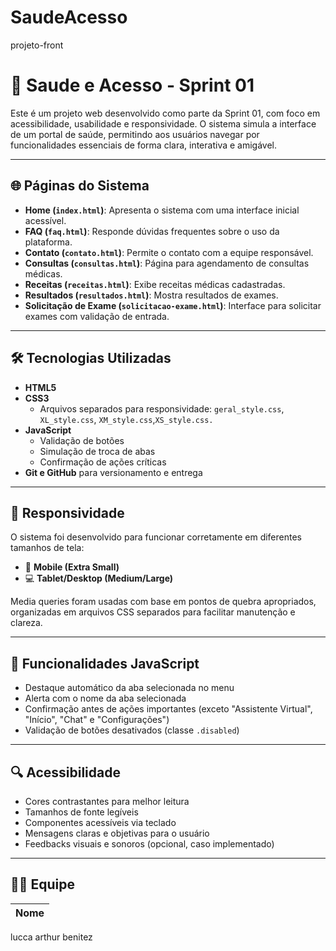# SaudeAcesso
projeto-front
# 🏥 Saude e Acesso - Sprint 01

Este é um projeto web desenvolvido como parte da Sprint 01, com foco em acessibilidade, usabilidade e responsividade. O sistema simula a interface de um portal de saúde, permitindo aos usuários navegar por funcionalidades essenciais de forma clara, interativa e amigável.

---

## 🌐 Páginas do Sistema

- **Home (`index.html`)**: Apresenta o sistema com uma interface inicial acessível.
- **FAQ (`faq.html`)**: Responde dúvidas frequentes sobre o uso da plataforma.
- **Contato (`contato.html`)**: Permite o contato com a equipe responsável.
- **Consultas (`consultas.html`)**: Página para agendamento de consultas médicas.
- **Receitas (`receitas.html`)**: Exibe receitas médicas cadastradas.
- **Resultados (`resultados.html`)**: Mostra resultados de exames.
- **Solicitação de Exame (`solicitacao-exame.html`)**: Interface para solicitar exames com validação de entrada.

---

## 🛠️ Tecnologias Utilizadas

- **HTML5**
- **CSS3**
  - Arquivos separados para responsividade: `geral_style.css`, `XL_style.css`, `XM_style.css`,`XS_style.css.`
- **JavaScript**
  - Validação de botões
  - Simulação de troca de abas
  - Confirmação de ações críticas
- **Git e GitHub** para versionamento e entrega

---

## 📱 Responsividade

O sistema foi desenvolvido para funcionar corretamente em diferentes tamanhos de tela:
- 📱 **Mobile (Extra Small)**
- 💻 **Tablet/Desktop (Medium/Large)**

Media queries foram usadas com base em pontos de quebra apropriados, organizadas em arquivos CSS separados para facilitar manutenção e clareza.

---

## 🧩 Funcionalidades JavaScript

- Destaque automático da aba selecionada no menu
- Alerta com o nome da aba selecionada
- Confirmação antes de ações importantes (exceto "Assistente Virtual", "Início", "Chat" e "Configurações")
- Validação de botões desativados (classe `.disabled`)

---

## 🔍 Acessibilidade

- Cores contrastantes para melhor leitura
- Tamanhos de fonte legíveis
- Componentes acessíveis via teclado
- Mensagens claras e objetivas para o usuário
- Feedbacks visuais e sonoros (opcional, caso implementado)

---

## 🧑‍💻 Equipe

| Nome | 
|------|
lucca 
arthur 
benitez





